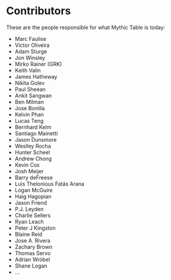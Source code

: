 # Contributors

These are the people responsible for what Mythic Table is today:

- Marc Faulise
- Victor Oliveira
- Adam Sturge
- Jon Winsley
- Mirko Rainer (GRK)
- Keith Valin
- James Hatheway
- Nikita Golev
- Paul Sheean
- Ankit Sangwan
- Ben Milman
- Jose Bonilla
- Kelvin Phan
- Lucas Teng
- Bernhard Kelm
- Santiago Mainetti
- Jason Dunsmore
- Weslley Rocha
- Hunter Scheel
- Andrew Chong
- Kevin Cox
- Josh Meijer
- Barry deFreese
- Luis Thelonious Fatás Arana
- Logan McGuire
- Haig Hagopian
- Jason Friend
- P.J. Leyden
- Charlie Sellers
- Ryan Leach
- Peter J Kingston
- Blaine Reid
- Jose A. Rivera
- Zachary Brown
- Thomas Servo
- Adrian Wróbel
- Shane Logan
- ...
